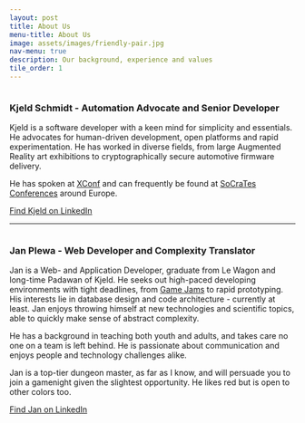 ```yaml
---
layout: post
title: About Us
menu-title: About Us
image: assets/images/friendly-pair.jpg
nav-menu: true
description: Our background, experience and values
tile_order: 1
---
```


<div>
<span class="image right soft-corner"><img src="{% link assets/images/kjeld-headshot.jpg %}" alt="" /></span>

<div markdown="1">

### **Kjeld Schmidt** - Automation Advocate and Senior Developer

Kjeld is a software developer with a keen mind for simplicity and essentials.
He advocates for human-driven development, open platforms and rapid 
experimentation. He has worked in diverse fields, from large Augmented Reality 
art exhibitions to cryptographically secure automotive firmware delivery.

He has spoken at [XConf](https://www.youtube.com/watch?v=d4tBLzQlRGU) and can
frequently be found at [SoCraTes Conferences](https://www.socrates-conference.de/home)
around Europe.

[Find Kjeld on LinkedIn](https://www.linkedin.com/in/kjeld-schmidt/)
</div>
</div>

---

<div>
<span class="image left soft-corner"><img src="{% link assets/images/jan-headshot.jpg %}" alt="" /></span>

<div markdown="1">

### **Jan Plewa** - Web Developer and Complexity Translator

Jan is a Web- and Application Developer, graduate from Le Wagon and long-time Padawan of Kjeld. He seeks out high-paced developing environments with tight deadlines, from [Game Jams](https://itch.io/jam/pirate15/rate/2849539) to rapid prototyping. His interests lie in database design and code architecture - currently at least. Jan enjoys throwing himself at new technologies and scientific topics, able to quickly make sense of abstract complexity.

He has a background in teaching both youth and adults, and takes care no one on a team is left behind. He is passionate about communication and enjoys people and technology challenges alike.

Jan is a top-tier dungeon master, as far as I know, and will persuade you to join a gamenight given the slightest opportunity. He likes red but is open to other colors too.

[Find Jan on LinkedIn](https://www.linkedin.com/in/jan-plewa/)
</div>
</div>
